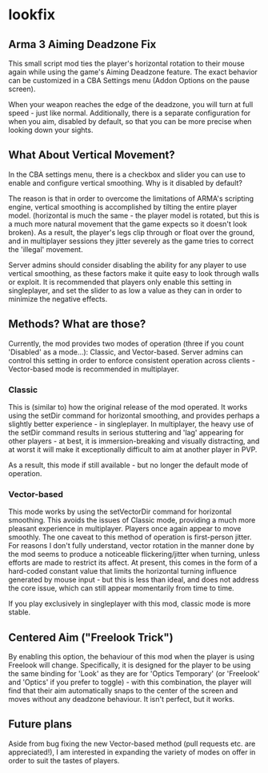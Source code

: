 # lookfix
## Arma 3 Aiming Deadzone Fix

This small script mod ties the player's horizontal rotation to their mouse again while using the game's Aiming Deadzone feature. The exact behavior can be customized in a CBA Settings menu (Addon Options on the pause screen).

When your weapon reaches the edge of the deadzone, you will turn at full speed - just like normal. Additionally, there is a separate configuration for when you aim, disabled by default, so that you can be more precise when looking down your sights.

## What About Vertical Movement?
In the CBA settings menu, there is a checkbox and slider you can use to enable and configure vertical smoothing. Why is it disabled by default?

The reason is that in order to overcome the limitations of ARMA's scripting engine, vertical smoothing is accomplished by tilting the entire player model. (horizontal is much the same - the player model is rotated, but this is a much more natural movement that the game expects so it doesn't look broken). As a result, the player's legs clip through or float over the ground, and in multiplayer sessions they jitter severely as the game tries to correct the 'illegal' movement.

Server admins should consider disabling the ability for any player to use vertical smoothing, as these factors make it quite easy to look through walls or exploit. It is recommended that players only enable this setting in singleplayer, and set the slider to as low a value as they can in order to minimize the negative effects.

## Methods? What are those?
Currently, the mod provides two modes of operation (three if you count 'Disabled' as a mode...): Classic, and Vector-based. Server admins can control this setting in order to enforce consistent operation across clients - Vector-based mode is recommended in multiplayer.

### Classic
This is (similar to) how the original release of the mod operated. It works using the setDir command for horizontal smoothing, and provides perhaps a slightly better experience - in singleplayer.
In multiplayer, the heavy use of the setDir command results in serious stuttering and 'lag' appearing for other players - at best, it is immersion-breaking and visually distracting, and at worst it will make it exceptionally difficult to aim at another player in PVP.

As a result, this mode if still available - but no longer the default mode of operation.

### Vector-based
This mode works by using the setVectorDir command for horizontal smoothing. This avoids the issues of Classic mode, providing a much more pleasant experience in multiplayer. Players once again appear to move smoothly.
The one caveat to this method of operation is first-person jitter. For reasons I don't fully understand, vector rotation in the manner done by the mod seems to produce a noticeable flickering/jitter when turning, unless efforts are made to restrict its affect. At present, this comes in the form of a hard-coded constant value that limits the horizontal turning influence generated by mouse input - but this is less than ideal, and does not address the core issue, which can still appear momentarily from time to time.

If you play exclusively in singleplayer with this mod, classic mode is more stable.

## Centered Aim ("Freelook Trick")
By enabling this option, the behaviour of this mod when the player is using Freelook will change. Specifically, it is designed for the player to be using the same binding for 'Look' as they are for 'Optics Temporary' (or 'Freelook' and 'Optics' if you prefer to toggle) - with this combination, the player will find that their aim automatically snaps to the center of the screen and moves without any deadzone behaviour. It isn't perfect, but it works.

## Future plans
Aside from bug fixing the new Vector-based method (pull requests etc. are appreciated!), I am interested in expanding the variety of modes on offer in order to suit the tastes of players. 
